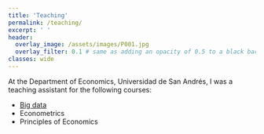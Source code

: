 ```yaml
---
title: 'Teaching'
permalink: /teaching/
excerpt: ' '
header:
  overlay_image: /assets/images/P001.jpg
  overlay_filter: 0.1 # same as adding an opacity of 0.5 to a black background
classes: wide
---
```


At the Department of Economics, Universidad de San Andrés, I was a teaching assistant
for the following courses:

* [Big data](https://bigdataudesa.weebly.com/) 
* Econometrics
* Principles of Economics
